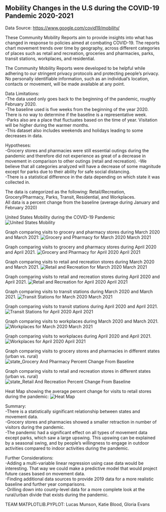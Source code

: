 ## Mobility Changes in the U.S during the COVID-19 Pandemic 2020-2021

Data Source: https://www.google.com/covid19/mobility/ 

These Community Mobility Reports aim to provide insights into what has changed in response to policies aimed at combating COVID-19. The reports chart movement trends over time by geography, across different categories of places such as retail and recreation, groceries and pharmacies, parks, transit stations, workplaces, and residential.

The Community Mobility Reports were developed to be helpful while adhering to our stringent privacy protocols and protecting people’s privacy. No personally identifiable information, such as an individual’s location, contacts or movement, will be made available at any point.

Data Limitations:  
-The data used only goes back to the beginning of the pandemic, roughly February 2020.  
-The baseline used is five weeks from the beginning of the year 2020. There is no way to determine if the baseline is a representative week.   
-Parks also are a place that fluctuates based on the time of year. Visitation will be higher during the warmer months.   
-This dataset also includes weekends and holidays leading to some decreases in data. 


Hypotheses:  
-Grocery stores and pharmacies were still essential outings during the pandemic and therefore did not experience as great of a decrease in movement in comparison to other outings (retail and recreation).
-We believe that all categories analyzed will have a decrease of some magnitude except for parks due to their ability for safe social distancing.  
-There is a statistical difference in the data depending on which state it was collected in.


The data is categorized as the following: Retail/Recreation, Grocery/Pharmacy, Parks, Transit, Residential, and Workplaces.    
All data is a percent change from the baseline (average during January and February 2020)

United States Mobility during the COVID-19 Pandemic
![United States Mobility](https://user-images.githubusercontent.com/77282780/117511350-8e58c880-af5b-11eb-9073-aea5a3b83a7e.png)

Graph comparing visits to grocery and pharmacy stores during March 2020 and March 2021:
![Grocery and Pharmacy for March 2020   March 2021](https://user-images.githubusercontent.com/77282780/117511323-81d47000-af5b-11eb-895c-216274ba3e0e.png)

Graph comparing visits to grocery and pharmacy stores during April 2020 and April 2021.
![Grocery and Pharmacy for April 2020   April 2021](https://user-images.githubusercontent.com/77282780/117511217-59e50c80-af5b-11eb-89ce-6438bb985162.png)

Graph comparing visits to retail and recreation stores during March 2020 and March 2021.
![Retail and Recreation for March 2020   March 2021](https://user-images.githubusercontent.com/77282780/117511398-a4ff1f80-af5b-11eb-80ce-74c1d589f5aa.png)

Graph comparing visits to retail and recreation stores during April 2020 and April 2021.
![Retail and Recreation for April 2020   April 2021](https://user-images.githubusercontent.com/77282780/117511408-a92b3d00-af5b-11eb-92d4-5d22b1698429.png)

Graph comparing visits to transit stations during March 2020 and March 2021.
![Transit Stations for March 2020   March 2021](https://user-images.githubusercontent.com/77282780/117511441-b9dbb300-af5b-11eb-80d8-6bca8cefb5ce.png)

Graph comparing visits to transit stations during April 2020 and April 2021.
![Transit Stations for April 2020   April 2021](https://user-images.githubusercontent.com/77282780/117511449-bd6f3a00-af5b-11eb-8a28-503bd28eada1.png)

Graph comparing visits to workplaces during March 2020 and March 2021.
![Workplaces for March 2020   March 2021](https://user-images.githubusercontent.com/77282780/117511466-c102c100-af5b-11eb-9319-0349f964eb93.png)

Graph comparing visits to workplaces during April 2020 and April 2021.
![Workplaces for April 2020   April 2021](https://user-images.githubusercontent.com/77282780/117511483-c5c77500-af5b-11eb-927c-ad256b40b05d.png)

Graph comparing visits to grocery stores and pharmacies in different states (urban vs. rural)
![state_Grocery And Pharmacy Percent Change From Baseline](https://user-images.githubusercontent.com/77282780/117512146-0a074500-af5d-11eb-9502-8058ad8b8e92.png)

Graph comparing visits to retail and recreation stores in different states (urban vs. rural)
![state_Retail And Recreation Percent Change From Baseline](https://user-images.githubusercontent.com/77282780/117512180-1ab7bb00-af5d-11eb-90bf-5c31a72b384a.png)

Heat Map showing the average percent change for visits to retail stores during the pandemic:
![Heat Map](https://user-images.githubusercontent.com/77282780/117512232-3ae77a00-af5d-11eb-815c-60684d4cbf6c.png)


Summary:  
-There is a statistically significant relationship between states and movement data.   
-Grocery stores and pharmacies showed a smaller retraction in number of visitors during the pandemic.   
-The pandemic had a significant effect on all types of movement data except parks, which saw a large upswing. This upswing can be explained by a seasonal swing, and by people’s willingness to engage in outdoor activities compared to indoor activities during the pandemic.   


Further Considerations:  
-Adding a multi-variable linear regression using case data would be interesting. That way we could make a predictive model that would project future cases based on movement data.   
-Finding additional data sources to provide 2019 data for a more realistic baseline and further year comparisons.   
-Drilling down into county-level data for a more complete look at the rural/urban divide that exists during the pandemic.   

TEAM MATPLOTLIB.PYPLOT: Lucas Munson, Katie  Blood, Gloria Evans
